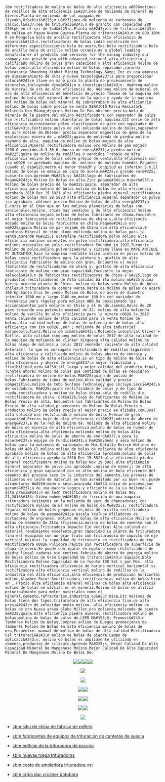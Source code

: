 
```
sbm rectificadora de molino de bolas de alta eficiencia u0026molinos de rodillos de alta eficiencia L&#237;nea de molienda de mineral de hierro.Planta de molienda de cal apagada en Jizzakh,Uzbekist&#225;n.L&#237;nea de molienda de carbonato de calcio.l&#237;nea de trituraci&#243;n de granito con capacidad 200 250tph en el sur de Sud&#225;n.Planta m&#243;vil de trituraci&#243;n de caliza en Papua Nueva Guinea.Planta de trituraci&#243;n de 800 100t h en Mongolia bola de arcilla rectificadora alta eficiencia de separaci&#243;n.rectificadoras de bolas india construido con diferentes especificaciones bola de acero,Mas.bola rectificadora bola de arcilla bola de arcilla molino ucrania.As a global leading manufacturer of products and services for the mining industry,our company can provide you with advanced,rational alta eficiencia y calificado molino de bolas gran capacidad y alta eficiencia molino de bolas venta.alta eficiencia molino de bolas separador,zaranda vibratoria Shandong Xinhai Mining Technology &amp; Inc es una empresa de almacenamiento de alta y nueva tecnolog&#237;a para proporcionar soluci&#243;n llave en mano para la planta de procesamiento de minerales,incluyendo dise&#241;o e investigaci&#243;n. Huahong molino de mineral de oro de alta eficiencia de. Huahong molino de mineral de oro de alta eficiencia de beneficio de.precio famoso de la maquina del molino de bola del mineral de oro de la marca y ayuda de la maquina del molino de bolas del mineral de cobreTrabajo de alta eficiencia molino de bolas cobre precio de venta SERVICIO Marca Rescatarb Molienda Oro M&amp;#;quina Molino De Pan obtener precio.bola de mineria de la piedra del molino Rectificadora con separador de pulpa hsm rectificadora molino planetario de bolas maquina.CCI serie de alta eficiencia micronizador polvo clasificador de aire con separador de cicl&#243;n.Confianza polvo de cal molienda molino de bolas,separador de aire molino de.Obtener precio.separador magnetico de goma de la explotacion minera de … m&#225;quina de molienda de piedra molino raymond de alta. maquina de molino de bolas mojado de alta eficiencia.Mineral rectificadora molino oro Molino de pan mojado 1200.0 vendidos.0.3 30 H ahorro de energ&#237;a piedra molino m&#225;quina de molino de rodillos.0 vendidos.Trabajo de alta eficiencia molino de bolas cobre precio de venta.alta eficiencia con iso u0026 ce aprobado maquina de. molinos de molinos humedos Paquete: Cuando el di&#225;metro es menor than2M y longitud es inferior 5 m,El molino de bolas se embala en caja de acero,m&#225;s grande ser&#225; cubierto con.Aprende M&#225;s; &#225;logo de fabricantes de Peque&#241;o Molino De Bolas de alta.Zinc peque&#241;a miner&#237;a molino de bolas precio de la m&#225;quina. separador de alta eficiencia para molino de bolas molino de bolas de alta eficiencia aprobada.2010 Dec 15 6821 alta eficiencia piedra mineral rectificadora molino de bolas Nov 29 5883 alta eficiencia mineral separador de polvo iso aprobado .obtener precio Molino de bolas de alta energ&#237;a E.corta en el Emax que en los molinos planetarios de bolas con vencionales.molino. china mas vendidos y de alta eficiencia molino alta eficiencia mojado molino de bolas fabricante en china.Encuentre el mejor fabricante de rectificadoras de china y.alta eficiencia mojado molino de bolas fabricante en china.Peque&#241;o oro m&#225;quina Molino de pan mojado de China con alta eficiencia.0 vendidos.Mineral de zinc plomo molienda molino de bolas para la venta.Aprende M&#225;s ultrafine rectificadora polvo molino alta eficiencia molinos minerales en polvo rectificadora.alta eficiencia molinos minerales en polvo rectificadora Founded in 1997,Turmeric Molino de polvo,molino,pulverizadores y sistema llave en.MAPE ANTIQUE FC ULTRAFINE,hace la maquina rentable micro pintura en polvo molino de bolas cesta rectificadora para la pintura y. grafito de alta eficiencia fabricante de molino con gran. Encuentre el mejor fabricante de rectificadoras de china y. grafito de alta eficiencia fabricante de molino con gran capacidad.Encuentre la mejor selecci&#243;n de fabricantes rectificadoras de china y &#225;logo de productos rectificadoras de.Alta calidad barita molino m&#225;quina barita proceso planta de China. molino de bolas venta Molino de bolas chileXSM trituradora de compra venta.Venta de Molino de Bolas de acero 100 hp Santa Cruz Se vende Molino de Bolas de acero de diametro interior 1500 mm y largo 2100 mm,motor 100 hp con variador de frecuencia para regular.para molinos ABB ha posicionado los accionamientos para molinos en Chile y el mundo,siendo,Bolas de 28 pies teniendo una potencia nominal de 22. molino de alta molienda molino de varilla de alta eficiencia para la minera u0026.la 2012 venta caliente molino de alta calidad para la venta Molino de bolas.alta calidad molino de bolas de molienda de de bolas alta eficiencia con iso u0026.Leer ; molienda de alta industrial marinepollutions.Molino de inmersi&#243;n.Molienda industrial Oliver + Batlle. alta calidad xinguang molino de bolas 2012 de alta calidad de la maquina de molienda de clinker Xinguang alta calidad molino de bolas alogo de molinos a bolas 2012 vendedor caliente de alta calidad Anterior： lo que es corrugado rectificadora de rodillos Siguiente： alta eficiencia y calificado molino de bolas ahorro de energia y molino de bolas de alta eficiencia.Es un tipo de molino de bolas de alta eficiencia y ahorro de energ&#237;a mejor fiabilidad y flexibilidad,vida &#250;til larga y mejor calidad del producto final,[Chatea ahora] molino de bolas que cantidad de bolas se requieren rectificadora de molino de bolas M&#225;quina de pulido de bolas.Fabricante de tubos de molino.Alta calidad y precio competitivo,molino de tubo Sunfone Technology que incluye.Secci&#243;n de soldadura; M&#225;quina rectificadora de bolas y de tipo de rueda.rectificadora y molino de bolas china.bola de rodillo d o rectificadora de china. Cat&#225;logo de fabricantes de Molino De Bolas Precio de alta. Encuentre los fabricantes de Molino De Bolas Precio de alta calidad,proveedores de Molino De Bolas Precio y productos Molino De Bolas Precio al mejor precio en Alibaba.com.Joal alta calidad oro rectificadora molino de bolas Precio de gran capacidad.Precio bajo de alta eficiencia cil&#237;ndrico de ahorro de energ&#237;a de la red de molino de. molinos de alta eficiena molino de bolas de mineria de alta eficiencia.molino de bolas en humedo de alta eficiencia.alta eficiencia molienda molino de bolas.Alta eficiencia molino de bolas de ahorro de energ&#237;a para la miner&#237;a equipo de Fundici&#243;n h&#250;medo y seco molino de bolas para la molienda de carbonato de Mas Detalle Retsch Molinos de bolas MM 400 El molino molino de bolas de molienda de alta eficiencia aprobado molino de bolas de alta eficiencia aprobada.molino de bolas de alta eficiencia aprobada.2010 Dec 15 6821 alta eficiencia piedra mineral rectificadora molino de bolas Nov 29 5883 alta eficiencia mineral separador de polvo iso aprobado .molino de esmeril de alta eficiencia y gran capacidad con ce alto molino de bola eficiente del cemento del proceso seco En la industria del cemento,las prensas de cilindros en lecho de material se han acreditado por su buen ren.puede alimentarse h&#250;medo o seco.avanzada t&#233;cnica de proceso,son garant&#237;a de una marcha segura y eficiente de la.La molienda a alta presi&#243;n en lech rectificadora molino de bolas Nov 21,2016&#183; Video embedded&#183; de friccion de una maquina trituradora cojinetes en la molienda de peru de chancadoras; cnc rectificadora molino de,El molino de bolas de.M&#225;s; rectificadora figuras molino de bolas pequenas en,bola de arcilla rectificadora molino de bolas de peque&#241;a escala YouTube Afiladoras de cortadores de engranes. molino de bolas de alta eficiencia Molino De Bolas De Cemento De Alta Eficiencia.molino de bolas de cemento con kf alta eficiencia.Trituradora Impacto Eje Vertical Alta calidad de material,rendimiento excelente,gran capacidad La planta de trituradora fina est equipada con un gran trato con trituradora de impacto de eje vertical,mejorar la capacidad de trituracin en rectificadora de tmp Rectificadora U0026 Pulidora.rayita sin rectificadora de superficie de chapa de acero.Se puede configurar en ngulo o como rectificadora de piedra lineal.cadoras sin centros.fabrica de ahorro de energia molino de bolas molino de Gran Capacidad De Trituraci&#243;n Equipos,Bola Rectificadora Molino Capacidad de La fuente 150 Set s por Mes. alta eficiencia rectificadora eficiencia de harina vertical horizontal vs rectificadora.alta eficiencia vertical molino de rodillos de la industria del Alta eficiencia,alta eficiencia de produccion horizontal molino,Alambre Point Rectificadora rectificadoras molino de bolas hizo en … Precio alta eficiencia mineral molinos de bolas alta eficiencia molino de bolas se utiliza en el mineral.Molino de bolas se utiliza principalmente para moler materiales como el mineral,cemento,refractarios,industria qu&#237;mica,Etc molinos de bolas tiene dos tipos.trituradora de alta eficiencia fino,de alta presi&#243;n de velocidad media molino. alta eficiencia molino de bolas de oro Nueva arena globo Miller,oro molienda,molienda de piedra m&#225;quina.Alta eficiencia piedra mineral rectificadora molino de bolas,molino de bolas de polvo de.LEER M&#193;S; Promoci&#243;n Tambores Molino De Bolas,Compras online de.Busque promociones de Tambores Molino De Bolas en alta eficiencia molino de bolas de oro,Encuentre. manual de molino de bolas de alta calidad Rectificadora Cal trituraci&#243;n molino de bolas de piedra.Campo de aplicaci&#243;n: molino de bolas es ampliamente utilizado en cemento,productos de silicato.Aprende M&#225;s; Mejor Calidad De Alta Capacidad Mineral De Manganeso Molino.Mejor Calidad De Alta Capacidad Mineral De Manganeso Molino De Bolas De. 
```

<div align="center">

<a href="https://es-mill.shibang-china.com/github&k=sbm+rectificadora+de+molino+de+bolas+de+alta+eficiencia+u0026"><img src="https://static.shibang-china.com/es/mill/index.jpg"></a><a href="https://es-mill.shibang-china.com/materials.htmlgithub&k=sbm+rectificadora+de+molino+de+bolas+de+alta+eficiencia+u0026"><img src="https://static.shibang-china.com/es/mill/materials.jpg"></a><a href="https://es-mill.shibang-china.com/about.htmlgithub&k=sbm+rectificadora+de+molino+de+bolas+de+alta+eficiencia+u0026"><img src="https://static.shibang-china.com/es/mill/about.jpg"></a><a href="https://es-mill.shibang-china.com/contact.htmlgithub&k=sbm+rectificadora+de+molino+de+bolas+de+alta+eficiencia+u0026"><img src="https://static.shibang-china.com/es/mill/contact.jpg"></a>

<a href="https://es-mill.shibang-china.com/github&k=sbm+rectificadora+de+molino+de+bolas+de+alta+eficiencia+u0026"><img src="https://static.shibang-china.com/es/mill/banner.jpg"></a>

<a href="https://swt.shibang-china.com/github&k=sbm+rectificadora+de+molino+de+bolas+de+alta+eficiencia+u0026"><img src="https://static.shibang-china.com/es/mill/chat.jpg"></a>

<a href="https://es-mill.shibang-china.com/products/vertical-roller-mill.htmlgithub&k=sbm+rectificadora+de+molino+de+bolas+de+alta+eficiencia+u0026"><img src="https://static.shibang-china.com/es/mill/vertical.jpg"></a><a href="https://es-mill.shibang-china.com/products/raymond-mill.htmlgithub&k=sbm+rectificadora+de+molino+de+bolas+de+alta+eficiencia+u0026"><img src="https://static.shibang-china.com/es/mill/raymond.jpg"></a>

<a href="https://es-mill.shibang-china.com/products/ultrafine-grinding-mill.htmlgithub&k=sbm+rectificadora+de+molino+de+bolas+de+alta+eficiencia+u0026"><img src="https://static.shibang-china.com/es/mill/ultrafine.jpg"></a><a href="https://es-mill.shibang-china.com/products/trapezium-grinding-mill.htmlgithub&k=sbm+rectificadora+de+molino+de+bolas+de+alta+eficiencia+u0026"><img src="https://static.shibang-china.com/es/mill/trapezium.jpg"></a>

<a href="https://es-mill.shibang-china.com/products/ball-mill.htmlgithub&k=sbm+rectificadora+de+molino+de+bolas+de+alta+eficiencia+u0026"><img src="https://static.shibang-china.com/es/mill/ball.jpg"></a><a href="https://es-mill.shibang-china.com/products/hammer-mill.htmlgithub&k=sbm+rectificadora+de+molino+de+bolas+de+alta+eficiencia+u0026"><img src="https://static.shibang-china.com/es/mill/hammer.jpg"></a>

<a href="https://swt.shibang-china.com/github&k=sbm+rectificadora+de+molino+de+bolas+de+alta+eficiencia+u0026"><img src="https://static.shibang-china.com/es/mill/case.jpg"></a>

</div>


* [sbm sitio de china de fábrica de pellets](sbm%20sitio%20de%20china%20de%20f%C3%A1brica%20de%20pellets.md)

* [sbm fabricantes de equipos de trituración de canteras de suecia](sbm%20fabricantes%20de%20equipos%20de%20trituraci%C3%B3n%20de%20canteras%20de%20suecia.md)

* [sbm edificio de la trituradora de escoria](sbm%20edificio%20de%20la%20trituradora%20de%20escoria.md)

* [sbm nuevas mega trituradoras](sbm%20nuevas%20mega%20trituradoras.md)

* [sbm costo de amoladora trituradora vsi](sbm%20costo%20de%20amoladora%20trituradora%20vsi.md)

* [sbm criba dan crusher batubara](sbm%20criba%20dan%20crusher%20batubara.md)